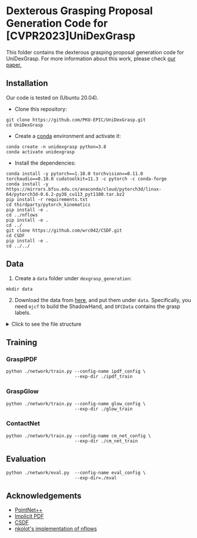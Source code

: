 # Dexterous Grasping Proposal Generation Code for [CVPR2023]UniDexGrasp


This folder contains the dexterous grasping proposal generation code for UniDexGrasp. For more information about this work, please check [our paper.](https://arxiv.org/abs/2303.00938)


## Installation

Our code is tested on (Ubuntu 20.04).

* Clone this repository:
```commandline
git clone https://github.com/PKU-EPIC/UniDexGrasp.git
cd UniDexGrasp
```

* Create a [conda](https://www.anaconda.com/) environment and activate it:
```commandline
conda create -n unidexgrasp python=3.8
conda activate unidexgrasp
```

* Install the dependencies:
```commandline
conda install -y pytorch==1.10.0 torchvision==0.11.0 torchaudio==0.10.0 cudatoolkit=11.3 -c pytorch -c conda-forge
conda install -y https://mirrors.bfsu.edu.cn/anaconda/cloud/pytorch3d/linux-64/pytorch3d-0.6.2-py38_cu113_pyt1100.tar.bz2
pip install -r requirements.txt
cd thirdparty/pytorch_kinematics
pip install -e .
cd ../nflows
pip install -e .
cd ../
git clone https://github.com/wrc042/CSDF.git
cd CSDF
pip install -e .
cd ../../
```


## Data

1. Create a `data` folder under `dexgrasp_generation`:

```commandline
mkdir data
```
2. Download the data from [here](https://mirrors.pku.edu.cn/dl-release/UniDexGrasp_CVPR2023/), and put them under `data`. Specifically, you need `mjcf` to build the ShadowHand, and `DFCData` contains the grasp labels.

<details>
  <summary> Click to see the file structure </summary>
  
  ```commandline
  UniDexGrasp
  ├── dexgrasp_generation
  │   ├── data
  │   │   ├── DFCdata
  │   │   └── mjcf
  │   └── ...
  ├── dexgrasp_policy
  └── ...
  ```
</details>

## Training

### GraspIPDF

```commandline
python ./network/train.py --config-name ipdf_config \
                          --exp-dir ./ipdf_train
```

### GraspGlow

```commandline
python ./network/train.py --config-name glow_config \
                          --exp-dir ./glow_train
```

### ContactNet

```commandline
python ./network/train.py --config-name cm_net_config \
                          --exp-dir ./cm_net_train
```

## Evaluation

```commandline
python ./network/eval.py  --config-name eval_config \
                          --exp-dir=./eval
```



## Acknowledgements

* [PointNet++](https://github.com/rusty1s/pytorch_geometric)
* [Implicit PDF](https://github.com/google-research/google-research/tree/master/implicit_pdf)
* [CSDF](https://github.com/wrc042/CSDF)
* [nkolot's implementation of nflows](https://github.com/nkolot/nflows)
